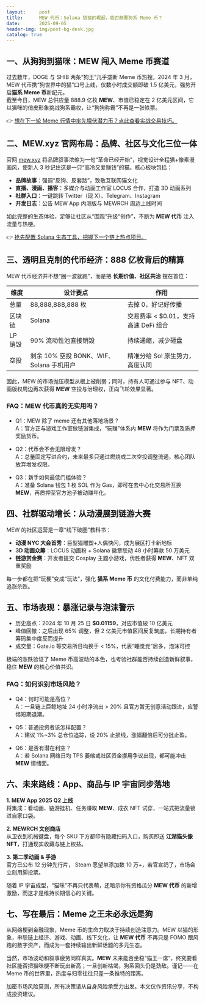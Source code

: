 ```yaml
---
layout:     post
title:      MEW 代币：Solana 链猫的崛起，能否颠覆狗系 Meme 币？
date:       2025-09-05
header-img: img/post-bg-desk.jpg
catalog: true
---
```


## 一、从狗狗到猫咪：MEW 闯入 Meme 币赛道

过去数年，DOGE 与 SHIB 两条“狗王”几乎垄断 Meme 币热搜。2024 年 3 月，MEW 代币携“狗世界中的猫”口号上线，仅数小时成交额即破 1.5 亿美元，强势开启**猫系 Meme 币**新纪元。  
截至今日，MEW 总供应量 888.9 亿枚 **MEW**、市值已稳定在 2 亿美元区间，它以猫咪的俏皮形象挑战狗系霸权，让“狗狗称霸”不再是一张铁票。

👉 [想在下一轮 Meme 行情中率先埋伏潜力币？点此查看实战交易技巧。](https://okxdog.com/)

## 二、MEW.xyz 官网布局：品牌、社区与文化三位一体

官网 [mew.xyz](https://mew.xyz) 将品牌叙事浓缩为一句“革命已经开始”，视觉设计全程猫+像素漫画风，使新人 3 秒记住这是一只“高冷又爱赚钱”的猫。核心板块包括：

- **品牌故事**：强调“反狗、反套路”，致敬互联网猫文化  
- **直播、漫画、播客**：多媒介与动画工作室 LOCUS 合作，打造 3D 动画系列  
- **社群入口**：一键跳转 Twitter（现 X）、Telegram、Instagram  
- **开发日志**：公告 MEW App 内测版与 MEWRCH 周边上线时间

如此完整的生态体验，足够让社区从“围观”升级“创作”，不断为 **MEW 代币** 注入流量与热梗。

👉 [抢先配置 Solana 生态工具，把握下一个链上热点项目。](https://okxdog.com/)

## 三、透明且克制的代币经济：888 亿枚背后的精算

MEW 代币经济并不想“圈一波就跑”，而是把 **长期价值、社区共治** 摆在首位：

| 维度 | 设计要点 | 作用 |
|---|---|---|
| 总量 | 88,888,888,888 枚 | 去掉 0，好记好传播 |
| 区块链 | Solana | 交易费率 < $0.01，支持高速 DeFi 组合 |
| LP 销毁 | 90% 流动性池直接销毁 | 持续通缩，减少砸盘 |
| 空投 | 剩余 10% 空投 BONK、WIF、Solana 手机用户 | 精准分给 Sol 原生势力，高度认同 |

因此，MEW 的市场抛压模型从根上被削弱；同时，持有人可通过参与 NFT、动画版权周边再次获得 **MEW** 空投与治理权，正向飞轮效果显著。

### FAQ：MEW 代币真的无实用吗？

- Q1：MEW 除了 meme 还有其他落地场景？  
  A：官方正与游戏工作室做链游集成，“玩赚”体系内 **MEW** 将作为门票及质押奖励货币。

- Q2：代币会不会无限增发？  
  A：总量固定写进合约，未来最多只通过燃烧或二次空投调整流通，核心团队放弃增发权限。

- Q3：新手如何最低门槛体验？  
  A：准备 Solana 钱包 1 枚 SOL 作为 Gas，即可在去中心化交易所互换 **MEW**，再质押至官方池子被动赚年化。

## 四、社群驱动增长：从动漫展到链游大赛

MEW 的社区运营是一章“线下破圈”教科书：

- **动漫 NYC 大会首秀**：巨型猫雕塑+人偶快闪，成为展区打卡新地标  
- **3D 动画众筹**：LOCUS 动画粉 + Solana 徽章联动 48 小时筹款 50 万美元  
- **链游赏金赛**：开发者提交 Cosplay 主题小游戏，优胜者获得 **MEW**、NFT 双重奖励

每一步都在把“玩梗”变成“玩法”，强化 **猫系 Meme 币** 的文化付费能力，而非单纯追涨杀跌。

## 五、市场表现：暴涨记录与泡沫警示

- 历史高点：2024 年 10 月 25 日 **$0.01159**，对应市值破 10 亿美元  
- 峰值回撤：之后出现 65% 调整，但 2 亿美元市值区间反复筑底，长期持有者筹码集中度反而提升  
- 成交量：Gate.io 等交易所日均换手 < 15%，代表“睡觉党”居多，泡沫可控

极端的涨跌验证了 Meme 币高波动的本色，也考验社群能否持续创造新鲜叙事，稳住 **MEW** 的核心价值共识。

### FAQ：如何识别市场风险？

- Q4：何时可能是高位？  
  A：一旦链上巨鲸地址 24 小时净流出 > 20% 且官方暂无创意活动跟进，应警惕短期退潮。

- Q5：普通投资者该怎样配置？  
  A：建议 1%~3% 总仓位追踪，设 20% 止损线，涨幅翻倍后可分批止盈。

- Q6：是否有潜在利空？  
  A：若 Solana 网络日均 TPS 萎缩或社区资金挪用争议出现，都可能冲击 **MEW** 情绪面。

## 六、未来路线：App、商品与 IP 宇宙同步落地

**1. MEW App 2025 Q2 上线**  
将集成：看动画、链游挂机、任务赚取 **MEW**、成衣 NFT 试穿，一站式把流量锁进自家口袋。

**2. MEWRCH 文创商店**  
从卫衣到机械键盘，每个 SKU 下方都印有隐藏扫码入口，购买即送 **江湖猫头像 NFT**，打通现实收藏与链上权益。

**3. 第二季动画 & 手游**  
官方已公布 12 分钟先行片， Steam 愿望单添加数 10 万+，若官宣鸽了，市场会立刻用脚投票。

随着 IP 宇宙成型，“猫咪”不再只代表萌，还暗示你有资格瓜分 **MEW 代币** 的新增激励，而这才是维持长期信心的关键。

## 七、写在最后：Meme 之王未必永远是狗

从网络梗到金融现象，Meme 币的生命力取决于持续创造注意力。MEW 以猫的形象，串联链上经济、游戏、动画、线下文化，让 **MEW 代币** 不再只是 FOMO 跟风跑的数字资产，而成为一套持续输出新鲜话题的多元生态。

当然，市场波动和叙事疲劳同样真实。**MEW** 未来能否坐稳“猫王一席”，终究要看社区能否把猫咪梗不断玩出新高；一旦创新枯竭，狗系回头仍是劲敌。谨记——在 Meme 币的世界里，热度与归零往往只差一条推特的距离。

加密市场风险莫测，所有决策请从自身风险承受力出发。本文仅作资讯分享，不构成投资建议。